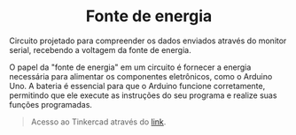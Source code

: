 <div align="center">
  <h1>Fonte de energia</h1>
</div>

Circuito projetado para compreender os dados enviados através do monitor serial, recebendo a voltagem da fonte de energia.

O papel da "fonte de energia" em um circuito é fornecer a energia necessária para alimentar os componentes eletrônicos, como o Arduino Uno. A bateria é essencial para que o Arduino funcione corretamente, permitindo que ele execute as instruções do seu programa e realize suas funções programadas.

> Acesso ao Tinkercad através do [link](https://www.tinkercad.com/things/am3SowCwY2T).
